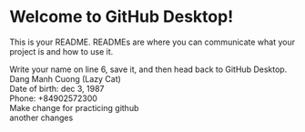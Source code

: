 # Welcome to GitHub Desktop!

This is your README. READMEs are where you can communicate what your project is and how to use it.

Write your name on line 6, save it, and then head back to GitHub Desktop.
Dang Manh Cuong (Lazy Cat)  
Date of birth: dec 3, 1987  
Phone: +84902572300  
Make change for practicing github  
another changes  